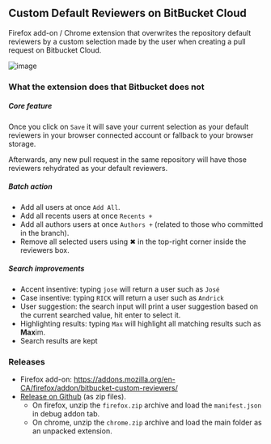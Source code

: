 ## Custom Default Reviewers on BitBucket Cloud

Firefox add-on / Chrome extension that overwrites the repository default reviewers by a custom selection made by the user when creating a pull request on Bitbucket Cloud.

![image](https://raw.githubusercontent.com/jwallet/custom-default-reviewers/main/assets/screenshot.png)

### What the extension does that Bitbucket does not

##### Core feature

Once you click on `Save` it will save your current selection as your default reviewers in your browser connected account or fallback to your browser storage.

Afterwards, any new pull request in the same repository will have those reviewers rehydrated as your default reviewers.

##### Batch action

-   Add all users at once `Add All`.
-   Add all recents users at once `Recents +`
-   Add all authors users at once `Authors +` (related to those who committed in the branch).
-   Remove all selected users using ✖ in the top-right corner inside the reviewers box.

##### Search improvements

-   Accent insentive: typing `jose` will return a user such as `José`
-   Case insentive: typing `RICK` will return a user such as `Andrick`
-   User suggestion: the search input will print a user suggestion based on the current searched value, hit enter to select it.
-   Highlighting results: typing `Max` will highlight all matching results such as <b>Max</b>im.
-   Search results are kept

### Releases

-   Firefox add-on: https://addons.mozilla.org/en-CA/firefox/addon/bitbucket-custom-reviewers/
-   [Release on Github](https://github.com/jwallet/custom-default-reviewers/releases) (as zip files).
    -   On firefox, unzip the `firefox.zip` archive and load the `manifest.json` in debug addon tab.
    -   On chrome, unzip the `chrome.zip` archive and load the main folder as an unpacked extension.
